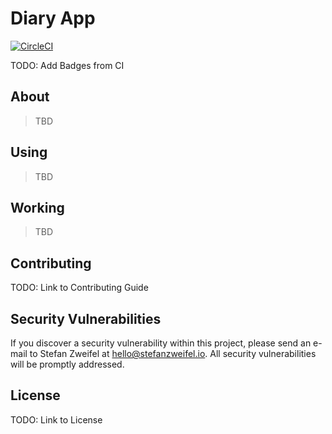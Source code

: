 # Diary App

[![CircleCI](https://circleci.com/gh/stefanzweifel/diary-app.svg?style=svg&circle-token=686c86d6735253e2aa2fa3c15ec8f63687e3d775)](https://circleci.com/gh/stefanzweifel/diary-app)

TODO: Add Badges from CI

## About

> TBD

## Using

> TBD

## Working

> TBD


## Contributing

TODO: Link to Contributing Guide

## Security Vulnerabilities

If you discover a security vulnerability within this project, please send an e-mail to Stefan Zweifel at hello@stefanzweifel.io. All security vulnerabilities will be promptly addressed.

## License

TODO: Link to License
